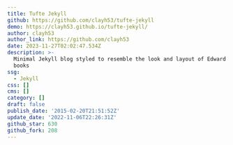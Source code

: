 ```yaml
---
title: Tufte Jekyll
github: https://github.com/clayh53/tufte-jekyll
demo: https://clayh53.github.io/tufte-jekyll/
author: clayh53
author_link: https://github.com/clayh53
date: 2023-11-27T02:02:47.534Z
description: >-
  Minimal Jekyll blog styled to resemble the look and layout of Edward Tufte's
  books
ssg:
  - Jekyll
css: []
cms: []
category: []
draft: false
publish_date: '2015-02-20T21:51:52Z'
update_date: '2022-11-06T22:26:31Z'
github_star: 630
github_fork: 208
---
```

